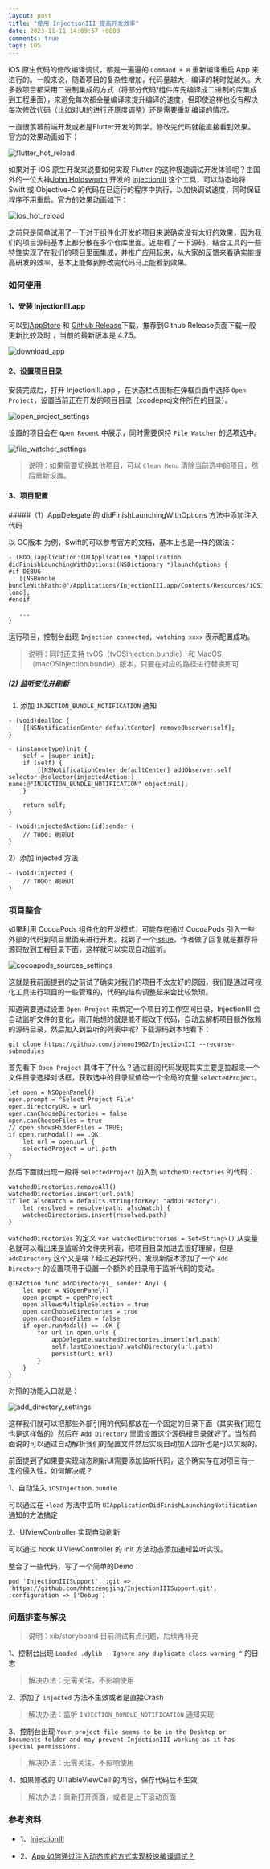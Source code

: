 ```yaml
---
layout: post
title: "使用 InjectionIII 提高开发效率"
date: 2023-11-11 14:09:57 +0800
comments: true
tags: iOS
---
```


iOS 原生代码的修改编译调试，都是一遍遍的 `Command + R` 重新编译重启 App 来进行的。一般来说，随着项目的复杂性增加，代码量越大，编译的耗时就越久。大多数项目都采用二进制集成的方式（将部分代码/组件库先编译成二进制的库集成到工程里面），来避免每次都全量编译来提升编译的速度，但即使这样也没有解决每次修改代码（比如对UI的进行还原度调整）还是需要重新编译的情况。

一直很羡慕前端开发或者是Flutter开发的同学，修改完代码就能直接看到效果。官方的效果动画如下：

![flutter_hot_reload](/images/ios_injectioniii/flutter_hot_reload.gif)

如果对于 iOS 原生开发来说要如何实现 Flutter 的这种极速调试开发体验呢？由国外的一位大神[John Holdsworth](https://johnholdsworth.com/) 开发的 [InjectionIII](https://github.com/johnno1962/InjectionIII.git) 这个工具，可以动态地将 Swift 或 Objective-C 的代码在已运行的程序中执行，以加快调试速度，同时保证程序不用重启。官方的效果动画如下：

![ios_hot_reload](/images/ios_injectioniii/ios_hot_reload.gif)

之前只是简单试用了一下对于组件化开发的项目来说确实没有太好的效果，因为我们的项目源码基本上都分散在多个仓库里面。近期看了一下源码，结合工具的一些特性实现了在我们的项目里面集成，并推广应用起来，从大家的反馈来看确实能提高研发的效率，基本上能做到修改完代码马上能看到效果。

### 如何使用

#### 1、安装 InjectionIII.app

可以到[AppStore](https://apps.apple.com/cn/app/injectioniii/id1380446739) 和 [Github Release](https://github.com/johnno1962/InjectionIII/releases/download/4.7.5/InjectionIII.app.zip)下载，推荐到Github Release页面下载一般更新比较及时 ，当前的最新版本是 4.7.5。

![download_app](/images/ios_injectioniii/download_app.png)

#### 2、设置项目目录

安装完成后，打开 InjectionIII.app ，在状态栏点图标在弹框页面中选择 `Open Project`，设置当前正在开发的项目目录（xcodeproj文件所在的目录）。

![open_project_settings](/images/ios_injectioniii/open_project_settings.png)

设置的项目会在 `Open Recent` 中展示，同时需要保持 `File Watcher` 的选项选中。

![file_watcher_settings](/images/ios_injectioniii/file_watcher_settings.png)

> 说明：如果需要切换其他项目，可以 `Clean Menu` 清除当前选中的项目，然后重新设置。

#### 3、项目配置

#####（1）AppDelegate 的 didFinishLaunchingWithOptions 方法中添加注入代码

以 OC版本 为例，Swift的可以参考官方的文档，基本上也是一样的做法：

``` 
- (BOOL)application:(UIApplication *)application didFinishLaunchingWithOptions:(NSDictionary *)launchOptions {
#if DEBUG
   [[NSBundle bundleWithPath:@"/Applications/InjectionIII.app/Contents/Resources/iOSInjection.bundle"] load];
#endif

   ...
}
```

运行项目，控制台出现 `Injection connected, watching xxxx` 表示配置成功。

> 说明：同时还支持 tvOS（tvOSInjection.bundle） 和 MacOS（macOSInjection.bundle）版本，只要在对应的路径进行替换即可

##### (2) 监听变化并刷新

1) 添加 `INJECTION_BUNDLE_NOTIFICATION` 通知

```
- (void)dealloc {
    [[NSNotificationCenter defaultCenter] removeObserver:self];
}

- (instancetype)init {
    self = [super init];
    if (self) {
        [[NSNotificationCenter defaultCenter] addObserver:self selector:@selector(injectedAction:) name:@"INJECTION_BUNDLE_NOTIFICATION" object:nil];
    }
    
    return self;
}

- (void)injectedAction:(id)sender {
    // TODO: 刷新UI
}
```

2）添加 injected 方法

```
- (void)injected {
    // TODO: 刷新UI
}
```

### 项目整合

如果利用 CocoaPods 组件化的开发模式，可能存在通过 CocoaPods 引入一些外部的代码到项目里面来进行开发。找到了一个[issue](https://github.com/johnno1962/InjectionIII/issues/121)，作者做了回复就是推荐将源码放到工程目录下面，这样就可以实现自动监听。

![cocoapods_sources_settings](/images/ios_injectioniii/cocoapods_sources_settings.png)

这就是我前面提到的之前试了确实对我们的项目不太友好的原因，我们是通过可视化工具进行项目的一些管理的，代码的结构调整起来会比较繁琐。

知道需要通过设置 `Open Project` 来绑定一个项目的工作空间目录，InjectionIII 会自动监听文件的变化，刚开始想的就是能不能改下代码，自动去解析项目额外依赖的源码目录，然后加入到监听的列表中呢? 下载源码到本地看下：

```
git clone https://github.com/johnno1962/InjectionIII --recurse-submodules
```

首先看下 `Open Project` 具体干了什么？通过翻阅代码发现其实主要是拉起来一个文件目录选择对话框，获取选中的目录赋值给一个全局的变量 `selectedProject`。

```
let open = NSOpenPanel()
open.prompt = "Select Project File"
open.directoryURL = url
open.canChooseDirectories = false
open.canChooseFiles = true
// open.showsHiddenFiles = TRUE;
if open.runModal() == .OK,
	let url = open.url {
	selectedProject = url.path
}
```

然后下面就出现一段将 `selectedProject` 加入到 `watchedDirectories` 的代码：

```
watchedDirectories.removeAll()
watchedDirectories.insert(url.path)
if let alsoWatch = defaults.string(forKey: "addDirectory"),
	let resolved = resolve(path: alsoWatch) {
	watchedDirectories.insert(resolved.path)
}
```

`watchedDirectories` 的定义 `var watchedDirectories = Set<String>()` 从变量名就可以看出来是监听的文件夹列表，把项目目录加进去很好理解，但是 `addDirectory` 这个又是啥？经过追踪代码，发现新版本添加了一个 `Add Directory` 的设置项用于设置一个额外的目录用于监听代码的变动。

```
@IBAction func addDirectory(_ sender: Any) {
	let open = NSOpenPanel()
	open.prompt = openProject
	open.allowsMultipleSelection = true
	open.canChooseDirectories = true
	open.canChooseFiles = false
	if open.runModal() == .OK {
		for url in open.urls {
			appDelegate.watchedDirectories.insert(url.path)
			self.lastConnection?.watchDirectory(url.path)
			persist(url: url)
		}
	}
}
```

对照的功能入口就是：

![add_directory_settings](/images/ios_injectioniii/add_directory_settings.png)

这样我们就可以把那些外部引用的代码都放在一个固定的目录下面（其实我们现在也是这样做的）然后在 `Add Directory` 里面设置这个源码根目录就好了。当然前面说的可以通过自动解析我们的配置文件然后实现自动加入监听也是可以实现的。

前面提到了如果要实现动态刷新UI需要添加监听代码，这个确实存在对项目有一定的侵入性，如何解决呢？

1、自动注入 `iOSInjection.bundle`

可以通过在 `+load` 方法中监听 `UIApplicationDidFinishLaunchingNotification` 通知的方法搞定

2、UIViewController 实现自动刷新

可以通过 hook UIViewController 的 init 方法动态添加通知监听实现。

整合了一些代码，写了一个简单的Demo：

```
pod 'InjectionIIISupport', :git => 'https://github.com/hhtczengjing/InjectionIIISupport.git', :configuration => ['Debug']
```

### 问题排查与解决

> 说明：xib/storyboard 目前测试有点问题，后续再补充

1、控制台出现 `Loaded .dylib - Ignore any duplicate class warning ^` 的日志

> 解决办法：无需关注，不影响使用

2、添加了 `injected` 方法不生效或者是直接Crash

> 解决办法：监听 `INJECTION_BUNDLE_NOTIFICATION` 通知实现

3、控制台出现 `Your project file seems to be in the Desktop or Documents folder and may prevent InjectionIII working as it has special permissions.`

> 解决办法：无需关注，不影响使用

4、如果修改的 UITableViewCell 的内容，保存代码后不生效

> 解决办法：重新打开页面，或者是上下滚动页面

### 参考资料

- 1、[InjectionIII](https://github.com/johnno1962/InjectionIII)

- 2、[App 如何通过注入动态库的方式实现极速编译调试？](https://time.geekbang.org/column/article/87188)